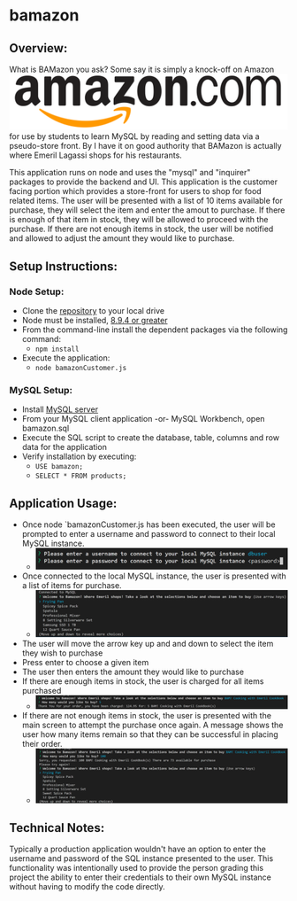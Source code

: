 # bamazon

## Overview:
What is BAMazon you ask? Some say it is simply a knock-off on Amazon <img src="images/amazonLogo.png"> for use by students to learn MySQL by reading and setting data via a pseudo-store front. By I have it on good authority that BAMazon is actually where Emeril Lagassi shops for his restaurants.

This application runs on node and uses the "mysql" and "inquirer" packages to provide the backend and UI. This application is the customer facing portion which provides a store-front for users to shop for food related items. The user will be presented with a list of 10 items available for purchase, they will select the item and enter the amout to purchase. If there is enough of that item in stock, they will be allowed to proceed with the purchase. If there are not enough items in stock, the user will be notified and allowed to adjust the amount they would like to purchase.

## Setup Instructions:

### Node Setup:
* Clone the [repository](https://github.com/levicrouch/bamazon.git) to your local drive 
* Node must be installed, [8.9.4 or greater](https://nodejs.org/en/download/)
* From the command-line install the dependent packages via the following command:
    * `npm install`
* Execute the application:
    * `node bamazonCustomer.js`

### MySQL Setup:
* Install [MySQL server](https://www.mysql.com/downloads/)
* From your MySQL client application -or- MySQL Workbench, open bamazon.sql
* Execute the SQL script to create the database, table, columns and row data for the application
* Verify installation by executing:
    * `USE bamazon;`
    * `SELECT * FROM products;`

## Application Usage:
* Once node `bamazonCustomer.js has been executed, the user will be prompted to enter a username and password to connect to their local MySQL instance.
    * <img src="images/sqlUserName.png">
* Once connected to the local MySQL instance, the user is presented with a list of items for purchase.
    * <img src="images/shoppingList.png">
* The user will move the arrow key up and and down to select the item they wish to purchase
* Press enter to choose a given item
* The user then enters the amount they would like to purchase
* If there are enough items in stock, the user is charged for all items purchased
    * <img src="images/orderConfirmation.png">
* If there are not enough items in stock, the user is presented with the main screen to attempt the purchase once again. A message shows the user how many items remain so that they can be successful in placing their order.
    * <img src="images/outOfStock.png">

## Technical Notes:
Typically a production application wouldn't have an option to enter the username and password of the SQL instance presented to the user. This functionality was intentionally used to provide the person grading this project the ability to enter their credentials to their own MySQL instance without having to modify the code directly. 